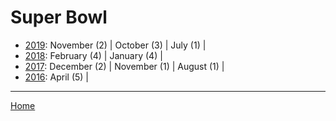 # Super Bowl

  * [2019](./super-bowl-2019.md): 
      November (2) | 
      October (3) | 
      July (1) | 
  * [2018](./super-bowl-2018.md): 
      February (4) | 
      January (4) | 
  * [2017](./super-bowl-2017.md): 
      December (2) | 
      November (1) | 
      August (1) | 
  * [2016](./super-bowl-2016.md): 
      April (5) | 

----

[Home](../)
